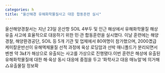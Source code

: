 ```yaml
---
categories: h
title: "울산해경 유해화학물질사고 대응 합동훈련 실시"
---
```

울산해양경찰서는 지난 23일 온산항 S­OIL 4부두 및 인근 해상에서 유해화학물질 해상유출 사고에 효율적으로 대응하기 위한 민·관 합동훈련을 실시했다. 이날 훈련에는 해양경찰, 해양환경공단, S­OIL 등 5개 기관 및 업체에서 80여명이 참가했으며, 2000곘급 케미칼운반선이 유해액체물질 선적 과정에 육상 로딩암과 선박 매니폴드가 분리되면서 벤젠 약 3㎘가 해상으로 유출되는 사고를 가상으로 진행됐다.이번 훈련은 해상에 유출된 유해화학물질에 대한 해·육상 동시 대응에 중점을 두고 ‘화학사고 대응 매뉴얼’에 의거해 △유출물질 정보확